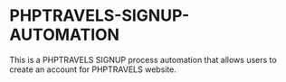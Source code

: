 # PHPTRAVELS-SIGNUP-AUTOMATION
This is a PHPTRAVELS SIGNUP process automation that allows users to create an account for PHPTRAVELS website.

